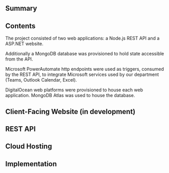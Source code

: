 ## Summary


## Contents
The project consisted of two web applications: a Node.js REST API and a ASP.NET website. 

Additionally a MongoDB database was provisioned to hold state accessible from the API.

Microsoft PowerAutomate http endpoints were used as triggers, consumed by the REST API, to integrate Microsoft services used by our department (Teams, Outlook Calendar, Excel). 

DigitalOcean web platforms were provisioned to house each web application. MongoDB Atlas was used to house the database.


## Client-Facing Website (in development)

## REST API

## Cloud Hosting

## Implementation
